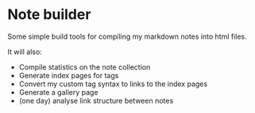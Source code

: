 # Note builder

Some simple build tools for compiling my markdown notes into html files.

It will also:

 - Compile statistics on the note collection
 - Generate index pages for tags
 - Convert my custom tag syntax to links to the index pages
 - Generate a gallery page
 - (one day) analyse link structure between notes
